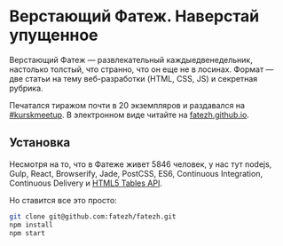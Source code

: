 # Верстающий Фатеж. Наверстай упущенное

Верстающий Фатеж — развлекательный каждыедвенедельник,
настолько толстый, что странно, что он еще не в лосинах.
Формат — две статьи на тему веб-разработки (HTML, CSS, JS) и
секретная рубрика.

Печатался тиражом почти в 20 экземпляров и раздавался
на [#kurskmeetup](https://github.com/kurskmeetup/meetups).
В электронном виде читайте на [fatezh.github.io](https://fatezh.github.io).

## Установка

Несмотря на то, что в Фатеже живет 5846 человек,
у нас тут nodejs, Gulp, React, Browserify, Jade, PostCSS, ES6,
Continuous Integration, Continuous Delivery и
[HTML5 Tables API](http://fatezh.github.io/#/posts/2-html5-table-api).

Но ставится все это просто:

```bash
git clone git@github.com:fatezh/fatezh.git
npm install
npm start
```
